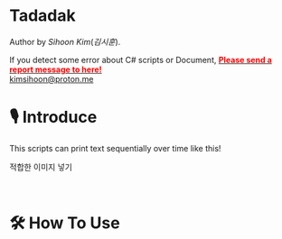 # Tadadak

Author by *Sihoon Kim*(*김시훈*).

If you detect some error about C# scripts or Document, [<span style="color: red;">**Please send a report message to here!**</span>](mailto:kimsihoon@proton.me) </br>[kimsihoon@proton.me](mailto:kimsihoon@proton.me)



# 🎙️ Introduce

This scripts can print text sequentially over time like this!

적합한 이미지 넣기

<br>

# 🛠️ How To Use

